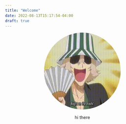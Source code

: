 ```yaml
---
title: "Welcome"
date: 2022-08-13T15:17:54-04:00
draft: true
---
```

<center>
  <img src="./img.jpg", alt="kisuke", height style="width: 250px;
  height: 250px;border-radius: 100%;">

  hi there
</center>
